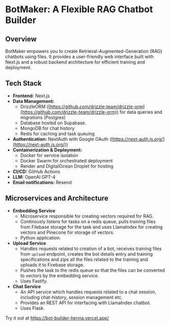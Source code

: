 # **BotMaker: A Flexible RAG Chatbot Builder**

## **Overview**

BotMaker empowers you to create Retrieval-Augmented-Generation (RAG) chatbots using files. It provides a user-friendly web interface built with Next.js and a robust backend architecture for efficient training and deployment.

## **Tech Stack**

-   **Frontend:**  Next.js 
-   **Data Management:**
    -   DrizzleORM ([https://github.com/drizzle-team/drizzle-orm](https://github.com/drizzle-team/drizzle-orm)) for data queries and migrations (Postgres)
    - Database hosted on Supabase.
    -   MongoDB for chat history
    -   Redis for caching and task queuing
-   **Authentication:**  NextAuth with Google OAuth ([https://next-auth.js.org/](https://next-auth.js.org/))
-   **Containerization & Deployment:**
    -   Docker for service isolation
    -   Docker Swarm for orchestrated deployment
    -   Render and DigitalOcean Droplet for hosting
-   **CI/CD:**  GitHub Actions
- **LLM:** OpenAI GPT-4
- **Email notifications:** Resend 

## **Microservices and Architecture**
- **Embedding Service**
	- Microservice responsible for creating vectors required for RAG.
	- Continously listens for tasks on a redis queue, pulls training files from Filebase storage for the task and uses LlamaIndex for creating vectors and Pinecone for storage of vectors.
	- Python application.
-  **Upload Service**
	- Handles requests related to creation of a bot, receives training files from `upload` endpoint, creates the bot details entry and training specifications and zips all the files related to the training and uploads it to Firebase storage.
	- Pushes the task to the redis queue so that the files can be converted to vectors by the embedding service.
	- Uses Fastify.
- **Chat Service**
	- An API service which handles requests related to a chat session, including chat-history, session management etc.
	- Provides an REST API for interfacing with LlamaIndex chatbot.
	- Uses Flask.

Try it out at https://bot-builder-henna.vercel.app/
